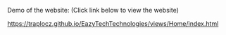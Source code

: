 Demo of the website: (Click link below to view the website)

https://traplocz.github.io/EazyTechTechnologies/views/Home/index.html

